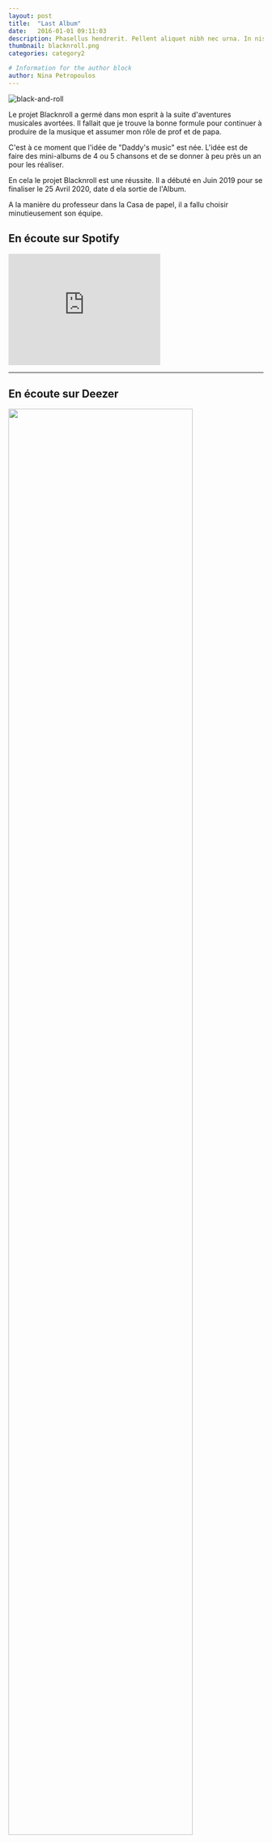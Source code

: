 ```yaml
---
layout: post
title:  "Last Album"
date:   2016-01-01 09:11:03
description: Phasellus hendrerit. Pellent aliquet nibh nec urna. In nis aliquet vel, dapibus id,mattis.
thumbnail: blacknroll.png
categories: category2

# Information for the author block
author: Nina Petropoulos
---
```


![black-and-roll]({{site.url}}/{{site.baseurl}}/assets/img/black-and-roll.png)

Le projet Blacknroll a germé dans mon esprit à la suite d'aventures musicales avortées.
Il fallait que je trouve la bonne formule pour continuer à produire de la musique et assumer mon rôle de prof et de papa.

C'est à ce moment que l'idée de "Daddy's music" est née. L'idée est de faire des mini-albums de 4 ou 5 chansons et de se donner à peu près un an pour les réaliser.

En cela le projet Blacknroll est une réussite. Il a débuté en  Juin 2019 pour se finaliser le 25 Avril 2020, date d ela sortie de l'Album.


A la manière du professeur dans la Casa de papel, il a fallu choisir minutieusement son équipe.

## En écoute sur Spotify

<iframe src="https://open.spotify.com/embed/artist/4e437Rk39SMkkZfUSVI4DP" width="300" height="220" frameborder="0" allowtransparency="true" allow="encrypted-media"></iframe>


- - -

## En écoute sur Deezer
<a href="https://www.deezer.com/fr/artist/92319712">
  <img src="{{site.url}}/{{site.baseurl}}/assets/img/deezer.png" width="85%" />
</a>

<!-- <iframe scrolling="no" frameborder="0" allowTransparency="true" src="https://www.deezer.com/plugins/player?format=classic&autoplay=false&playlist=true&width=700&height=350&color=007FEB&layout=dark&size=medium&type=album&id=143802022&app_id=1" width="700" height="350"></iframe> -->


- - -

## En écoute sur Napster

<a href="https://fr.napster.com/artist/boka-omw/album/black-n-roll">
  <img src="{{site.url}}/{{site.baseurl}}/assets/img/napster.png" width="85%" />
</a>
